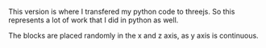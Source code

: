 This version is where I transfered my python code to threejs. So this represents a lot of work that I did in python as well. 

The blocks are placed randomly in the x and z axis, as y axis is continuous. 
